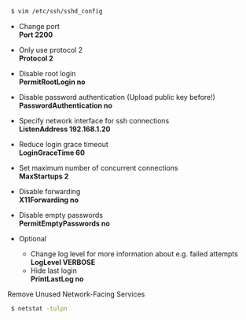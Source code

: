 
```bash
 $ vim /etc/ssh/sshd_config
```
* Change port  
  **Port 2200**
  
* Only use protocol 2  
  **Protocol 2**
  
* Disable root login  
  **PermitRootLogin no**

* Disable password authentication (Upload public key before!)  
  **PasswordAuthentication no**
  
* Specify network interface for ssh connections  
  **ListenAddress 192.168.1.20**
  
* Reduce login grace timeout  
  **LoginGraceTime 60**

* Set maximum number of concurrent connections  
  **MaxStartups 2**

* Disable forwarding  
  **X11Forwarding no**
  
* Disable empty passwords  
  **PermitEmptyPasswords no**
  
* Optional
  * Change log level for more information about e.g. failed attempts  
    **LogLevel VERBOSE**
  * Hide last login  
    **PrintLastLog no**

Remove Unused Network-Facing Services
```bash
 $ netstat -tulpn
```
